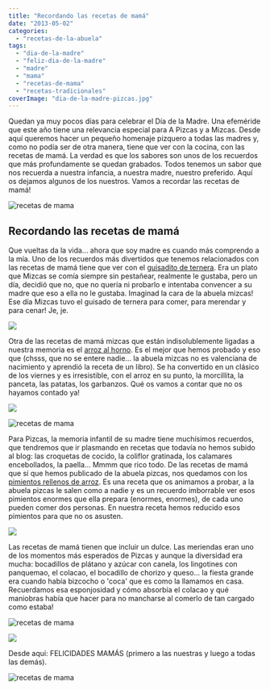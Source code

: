 ```yaml
---
title: "Recordando las recetas de mamá"
date: "2013-05-02"
categories:
  - "recetas-de-la-abuela"
tags:
  - "dia-de-la-madre"
  - "feliz-dia-de-la-madre"
  - "madre"
  - "mama"
  - "recetas-de-mama"
  - "recetas-tradicionales"
coverImage: "dia-de-la-madre-pizcas.jpg"
---
```


Quedan ya muy pocos días para celebrar el Día de la Madre. Una efeméride que este año tiene una relevancia especial para A Pizcas y a Mizcas. Desde aquí queremos hacer un pequeño homenaje pizquero a todas las madres y, como no podía ser de otra manera, tiene que ver con la cocina, con las recetas de mamá. La verdad es que los sabores son unos de los recuerdos que más profundamente se quedan grabados. Todos tenemos un sabor que nos recuerda a nuestra infancia, a nuestra madre, nuestro preferido. Aquí os dejamos algunos de los nuestros. Vamos a recordar las recetas de mamá!

![recetas de mama](images/homemom.jpeg "recetas de mama")

## Recordando las recetas de mamá

Que vueltas da la vida... ahora que soy madre es cuando más comprendo a la mía. Uno de los recuerdos más divertidos que tenemos relacionados con las recetas de mamá tiene que ver con el [guisadito de ternera](/guisadito-de-ternera-rico-rico/ "Guisadito de ternera rico rico"). Era un plato que Mizcas se comía siempre sin pestañear, realmente le gustaba, pero un día, decidió que no, que no quería ni probarlo e intentaba convencer a su madre que eso a ella no le gustaba. Imaginad la cara de la abuela mizcas! Ese día Mizcas tuvo el guisado de ternera para comer, para merendar y para cenar! Je, je.

![](images/guisado-de-ternera-apm-5-pizcas.jpg)

Otra de las recetas de mamá mizcas que están indisolublemente ligadas a nuestra memoria es el [arroz al horno](/arroz-al-horno/ "Arroz al horno"). Es el mejor que hemos probado y eso que (chsss, que no se entere nadie... la abuela mizcas no es valenciana de nacimiento y aprendió la receta de un libro). Se ha convertido en un clásico de los viernes y es irresistible, con el arroz en su punto, la morcillita, la panceta, las patatas, los garbanzos. Qué os vamos a contar que no os hayamos contado ya!

![](images/apm-arroz-al-horno-10-pizcas.jpg)

![recetas de mama](images/dia-de-la-madre.jpg "recetas de mama")

Para Pizcas, la memoria infantil de su madre tiene muchísimos recuerdos, que tendremos que ir plasmando en recetas que todavía no hemos subido al blog: las croquetas de cocido, la coliflor gratinada, los calamares encebollados, la paella... Mmmm que rico todo. De las recetas de mamá que sí que hemos publicado de la abuela pizcas, nos quedamos con los [pimientos rellenos de arroz](/pimientos-rellenos-de-arroz/ "Pimientos rellenos de arroz"). Es una receta que os animamos a probar, a la abuela pizcas le salen como a nadie y es un recuerdo imborrable ver esos pimientos enormes que ella prepara (enormes, enormes), de cada uno pueden comer dos personas. En nuestra receta hemos reducido esos pimientos para que no os asusten.

![](images/pimientos-rellenos-apm-10-pizcas.jpg)

Las recetas de mamá tienen que incluir un dulce. Las meriendas eran uno de los momentos más esperados de Pizcas y aunque la diversidad era mucha: bocadillos de plátano y azúcar con canela, los lingotines con panquemao, el colacao, el bocadillo de chorizo y queso... la fiesta grande era cuando había bizcocho o 'coca' que es como la llamamos en casa. Recuerdamos esa esponjosidad y cómo absorbía el colacao y qué maniobras había que hacer para no mancharse al comerlo de tan cargado como estaba!

![recetas de mama](images/mothers-day-gift-idea-1.jpg "recetas de mama")

![](images/bizcocho-apm-14-pizcas.jpg)

Desde aquí: FELICIDADES MAMÁS (primero a las nuestras y luego a todas las demás).

![recetas de mama](images/dia-de-la-madre-pizcas.jpg "recetas de mama")
